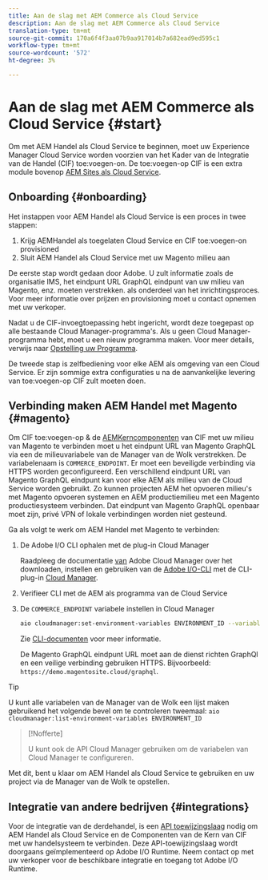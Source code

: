 ```yaml
---
title: Aan de slag met AEM Commerce als Cloud Service
description: Aan de slag met AEM Commerce als Cloud Service
translation-type: tm+mt
source-git-commit: 170a6f4f3aa07b9aa917014b7a682ead9ed595c1
workflow-type: tm+mt
source-wordcount: '572'
ht-degree: 3%

---
```



# Aan de slag met AEM Commerce als Cloud Service {#start}

Om met AEM Handel als Cloud Service te beginnen, moet uw Experience Manager Cloud Service worden voorzien van het Kader van de Integratie van de Handel (CIF) toe:voegen-on. De toe:voegen-op CIF is een extra module bovenop [AEM Sites als Cloud Service](https://docs.adobe.com/content/help/en/experience-manager-cloud-service/sites/home.html).

## Onboarding {#onboarding}

Het instappen voor AEM Handel als Cloud Service is een proces in twee stappen:

1. Krijg AEMHandel als toegelaten Cloud Service en CIF toe:voegen-on provisioned
2. Sluit AEM Handel als Cloud Service met uw Magento milieu aan

De eerste stap wordt gedaan door Adobe. U zult informatie zoals de organisatie IMS, het eindpunt URL GraphQL eindpunt van uw milieu van Magento, enz. moeten verstrekken. als onderdeel van het inrichtingsproces. Voor meer informatie over prijzen en provisioning moet u contact opnemen met uw verkoper.

Nadat u de CIF-invoegtoepassing hebt ingericht, wordt deze toegepast op alle bestaande Cloud Manager-programma&#39;s. Als u geen Cloud Manager-programma hebt, moet u een nieuw programma maken. Voor meer details, verwijs naar [Opstelling uw Programma](https://docs.adobe.com/content/help/en/experience-manager-cloud-manager/using/getting-started/setting-up-program.html).

De tweede stap is zelfbediening voor elke AEM als omgeving van een Cloud Service. Er zijn sommige extra configuraties u na de aanvankelijke levering van toe:voegen-op CIF zult moeten doen.

## Verbinding maken AEM Handel met Magento {#magento}

Om CIF toe:voegen-op &amp; de [AEMKerncomponenten](https://github.com/adobe/aem-core-cif-components) van CIF met uw milieu van Magento te verbinden moet u het eindpunt URL van Magento GraphQL via een de milieuvariabele van de Manager van de Wolk verstrekken. De variabelenaam is `COMMERCE_ENDPOINT`. Er moet een beveiligde verbinding via HTTPS worden geconfigureerd.
Een verschillend eindpunt URL van Magento GraphQL eindpunt kan voor elke AEM als milieu van de Cloud Service worden gebruikt. Zo kunnen projecten AEM het opvoeren milieu&#39;s met Magento opvoeren systemen en AEM productiemilieu met een Magento productiesysteem verbinden. Dat eindpunt van Magento GraphQL openbaar moet zijn, privé VPN of lokale verbindingen worden niet gesteund.

Ga als volgt te werk om AEM Handel met Magento te verbinden:

1. De Adobe I/O CLI ophalen met de plug-in Cloud Manager

   Raadpleeg de documentatie [van](https://docs.adobe.com/content/help/en/experience-manager-cloud-manager/using/introduction-to-cloud-manager.html) Adobe Cloud Manager over het downloaden, instellen en gebruiken van de [Adobe I/O-CLI](https://github.com/adobe/aio-cli) met de CLI-plug-in [Cloud Manager](https://github.com/adobe/aio-cli-plugin-cloudmanager).

2. Verifieer CLI met de AEM als programma van de Cloud Service

3. De `COMMERCE_ENDPOINT` variabele instellen in Cloud Manager

   ```bash
   aio cloudmanager:set-environment-variables ENVIRONMENT_ID --variable COMMERCE_ENDPOINT "<Magento GraphQL endpoint URL>"
   ```

   Zie [CLI-documenten](https://github.com/adobe/aio-cli-plugin-cloudmanager#aio-cloudmanagerset-environment-variables-environmentid) voor meer informatie.

   De Magento GraphQL eindpunt URL moet aan de dienst richten GraphQl en een veilige verbinding gebruiken HTTPS. Bijvoorbeeld: `https://demo.magentosite.cloud/graphql`.

>[!TIP]
>
>U kunt alle variabelen van de Manager van de Wolk een lijst maken gebruikend het volgende bevel om te controleren tweemaal: `aio cloudmanager:list-environment-variables ENVIRONMENT_ID`

>[!Nofferte]
>
>U kunt ook de API [](https://www.adobe.io/apis/experiencecloud/cloud-manager/docs.html) Cloud Manager gebruiken om de variabelen van Cloud Manager te configureren.

Met dit, bent u klaar om AEM Handel als Cloud Service te gebruiken en uw project via de Manager van de Wolk te opstellen.

## Integratie van andere bedrijven {#integrations}

Voor de integratie van de derdehandel, is een [API toewijzingslaag](architecture/third-party.md) nodig om AEM Handel als Cloud Service en de Componenten van de Kern van CIF met uw handelsysteem te verbinden. Deze API-toewijzingslaag wordt doorgaans geïmplementeerd op Adobe I/O Runtime. Neem contact op met uw verkoper voor de beschikbare integratie en toegang tot Adobe I/O Runtime.
